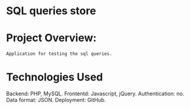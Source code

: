 ﻿# SQL queries store

# Project Overview:
```
Application for testing the sql queries.
```

# Technologies Used
Backend: PHP, MySQL.
Frontentd: Javascript, jQuery.
Authentication: no.
Data format: JSON.
Deployment: GitHub.